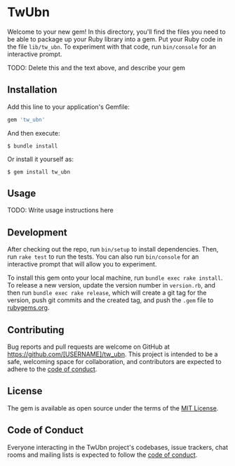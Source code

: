 # TwUbn

Welcome to your new gem! In this directory, you'll find the files you need to be able to package up your Ruby library into a gem. Put your Ruby code in the file `lib/tw_ubn`. To experiment with that code, run `bin/console` for an interactive prompt.

TODO: Delete this and the text above, and describe your gem

## Installation

Add this line to your application's Gemfile:

```ruby
gem 'tw_ubn'
```

And then execute:

    $ bundle install

Or install it yourself as:

    $ gem install tw_ubn

## Usage

TODO: Write usage instructions here

## Development

After checking out the repo, run `bin/setup` to install dependencies. Then, run `rake test` to run the tests. You can also run `bin/console` for an interactive prompt that will allow you to experiment.

To install this gem onto your local machine, run `bundle exec rake install`. To release a new version, update the version number in `version.rb`, and then run `bundle exec rake release`, which will create a git tag for the version, push git commits and the created tag, and push the `.gem` file to [rubygems.org](https://rubygems.org).

## Contributing

Bug reports and pull requests are welcome on GitHub at https://github.com/[USERNAME]/tw_ubn. This project is intended to be a safe, welcoming space for collaboration, and contributors are expected to adhere to the [code of conduct](https://github.com/[USERNAME]/tw_ubn/blob/master/CODE_OF_CONDUCT.md).

## License

The gem is available as open source under the terms of the [MIT License](https://opensource.org/licenses/MIT).

## Code of Conduct

Everyone interacting in the TwUbn project's codebases, issue trackers, chat rooms and mailing lists is expected to follow the [code of conduct](https://github.com/[USERNAME]/tw_ubn/blob/master/CODE_OF_CONDUCT.md).
